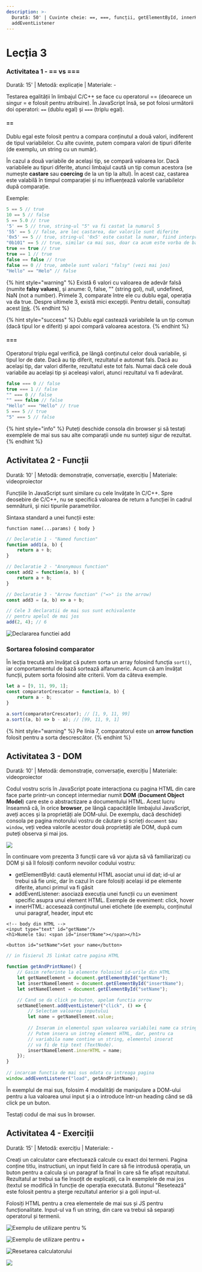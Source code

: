 ```yaml
---
description: >-
  Durată: 50' | Cuvinte cheie: ==, ===, funcții, getElementById, innerHTML,
  addEventListener
---
```


# Lecția 3

### Activitatea 1 -  == vs ===

Durată: 15' \| Metodă: explicație \| Materiale: -

Testarea egalității în limbajul C/C++ se face cu operatorul == \(deoarece un singur = e folosit pentru atribuire\). În JavaScript însă, se pot folosi următorii doi operatori: `==` \(dublu egal\) și `===` \(triplu egal\). 

#### ==

Dublu egal este folosit pentru a compara conținutul a două valori, indiferent de tipul variabilelor. Cu alte cuvinte, putem compara valori de tipuri diferite \(de exemplu, un string cu un număr\).

În cazul a două variabile de același tip, se compară valoarea lor. Dacă variabilele au tipuri diferite, atunci limbajul caută un tip comun acestora \(se numește **castare** sau **coercing** de la un tip la altul\). În acest caz, castarea este valabilă în timpul comparației și nu influențează valorile variabilelor după comparație.

Exemple:

```javascript
5 == 5 // true
10 == 5 // false
5 == 5.0 // true
'5' == 5 // true, string-ul "5" va fi castat la numarul 5
'55' == 5 // false, are loc castarea, dar valorile sunt diferite
'0x5' == 5 // true, string-ul '0x5' este castat la numar, fiind interpretat ca valoarea 5 scrisa in baza 16
"0b101" == 5 // true, similar ca mai sus, doar ca acum este vorba de baza 2
true == true // true
true == 1 // true
false == false // true
false == 0 // true, ambele sunt valori "falsy" (vezi mai jos)
"Hello" == "Helo" // false
```

{% hint style="warning" %}
Există 6 valori cu valoarea de adevăr falsă \(numite **falsy values**\), și anume: 0, false, "" \(string gol\), null, undefined, NaN \(not a number\). Primele 3, comparate între ele cu dublu egal, operația va da true. Despre ultimele 3, există mici excepții. Pentru detalii, consultați acest [link](https://codeburst.io/javascript-double-equals-vs-triple-equals-61d4ce5a121a).
{% endhint %}

{% hint style="success" %}
Dublu egal castează variabilele la un tip comun \(dacă tipul lor e diferit\) și apoi compară valoarea acestora.
{% endhint %}

#### ===

Operatorul triplu egal verifică, pe lângă conținutul celor două variabile, și tipul lor de date. Dacă au tip diferit, rezultatul e automat fals. Dacă au același tip, dar valori diferite, rezultatul este tot fals. Numai dacă cele două variabile au același tip și aceleași valori, atunci rezultatul va fi adevărat.

```javascript
false === 0 // false
true === 1 // false
"" === 0 // false
"" === false // false
"Hello" === "Hello" // true
5 === 5 // true
"5" === 5 // false
```

{% hint style="info" %}
Puteți deschide consola din browser și să testați exemplele de mai sus sau alte comparații unde nu sunteți sigur de rezultat.
{% endhint %}

## Activitatea 2 - Funcții

Durată: 10' \| Metodă: demonstrație, conversație, exercițiu \| Materiale: videoproiector

Funcțiile în JavaScript sunt similare cu cele învățate în C/C++. Spre deosebire de C/C++, nu se specifică valoarea de return a funcției în cadrul semnăturii, și nici tipurile parametrilor.

Sintaxa standard a unei funcții este:

`function name(...params) { body }`

```javascript
// Declaratie 1 - "Named function"
function add1(a, b) {
    return a + b;
}

// Declaratie 2 - "Anonymous function"
const add2 = function(a, b) {
    return a + b;
}

// Declaratie 3 - "Arrow function" ("=>" is the arrow)
const add3 = (a, b) => a + b;

// Cele 3 declaratii de mai sus sunt echivalente
// pentru apelul de mai jos
add(2, 4); // 6
```

![Declararea functiei add](../.gitbook/assets/screenshot-2020-03-15-at-21.24.44.png)

### Sortarea folosind comparator

În lecția trecută am învățat că putem sorta un array folosind funcția `sort()`, iar comportamentul de bază sortează alfanumeric. Acum că am învățat funcții, putem sorta folosind alte criterii. Vom da câteva exemple.

```javascript
let a = [9, 11, 99, 1];
const comparatorCrescator = function(a, b) {
    return a - b;
}

a.sort(comparatorCrescator); // [1, 9, 11, 99]
a.sort((a, b) => b - a); // [99, 11, 9, 1]
```

{% hint style="warning" %}
Pe linia 7, comparatorul este un **arrow function** folosit pentru a sorta descrescător.
{% endhint %}

## Activitatea 3 - DOM

Durată: 10' \| Metodă: demonstrație, conversație, exercițiu \| Materiale: videoproiector

Codul vostru scris în JavaScript poate interacționa cu pagina HTML din care face parte printr-un concept intermediar numit **DOM** \(**Document Object Model**\) care este o abstractizare a documentului HTML. Acest lucru înseamnă că, în orice **browser**, pe lângă capacitățile limbajului JavaScript, aveți acces și la proprietăți ale DOM-ului. De exemplu, dacă deschideți consola pe pagina motorului vostru de căutare și scrieți `document` sau `window`, veți vedea valorile acestor două proprietăți ale DOM, după cum puteți observa și mai jos.

![](../.gitbook/assets/screenshot-2020-03-15-at-21.41.55.png)

În continuare vom prezenta 3 funcții care vă vor ajuta să vă familiarizați cu DOM și să îl folosiți conform nevoilor codului vostru:

* getElementById: caută elementul HTML asociat unui id dat; id-ul ar trebui să fie unic, dar în cazul în care folosiți același id pe elemente diferite, atunci primul va fi găsit
* addEventListener: asociază execuția unei funcții cu un eveniment specific asupra unui element HTML. Exemple de eveniment: click, hover
* innerHTML: accesează conținutul unei etichete \(de exemplu, conținutul unui paragraf, header, input etc

```markup
<!-- body din HTML -->
<input type="text" id="getName"/>
<h1>Numele tău: <span id="insertName"></span></h1>

<button id="setName">Set your name</button>
```

```javascript
// in fisierul JS linkat catre pagina HTML

function getAndPrintName() {
	// Gasim referinte la elemente folosind id-urile din HTML
	let getNameElement = document.getElementById("getName");
	let insertNameElement = document.getElementById("insertName");
	let setNameElement = document.getElementById("setName");

	// Cand se da click pe buton, apelam functia arrow
	setNameElement.addEventListener("click", () => {
	    // Selectam valoarea inputului
	    let name = getNameElement.value;
	    
	    // Inseram in elementul span valoarea variabilei name ca string.
	    // Putem insera un intreg element HTML, dar, pentru ca
	    // variabila name contine un string, elementul inserat
	    // va fi de tip text (TextNode).
	    insertNameElement.innerHTML = name;
	});
} 
	
// incarcam functia de mai sus odata cu intreaga pagina
window.addEventListener("load", getAndPrintName);
```

În exemplul de mai sus, folosim 4 modalități de manipulare a DOM-ului pentru a lua valoarea unui input și a o introduce într-un heading când se dă click pe un buton.

Testați codul de mai sus în browser.

## Activitatea 4 - Exerciții

Durată: 15' \| Metodă: exercițiu \| Materiale: -

Creați un calculator care efectuează calcule cu exact doi termeni. Pagina conține titlu, instructiuni, un input field în care să fie introdusă operația, un buton pentru a calcula și un paragraf la final în care să fie afișat rezultatul. Rezultatul ar trebui sa fie însoțit de explicații, ca în exemplele de mai jos \(textul se modifică în funcție de operația executată. Butonul "Resetează" este folosit pentru a șterge rezultatul anterior și a goli input-ul.

Folosiți HTML pentru a crea elementele de mai sus și JS pentru funcționalitate. Input-ul va fi un string, din care va trebui să separați operatorul și termenii.

![Exemplu de utilizare pentru %](../.gitbook/assets/screenshot-2020-03-16-at-18.08.58.png)

![Exemplu de utilizare pentru +](../.gitbook/assets/screenshot-2020-03-16-at-18.09.22.png)

![Resetarea calculatorului](../.gitbook/assets/screenshot-2020-03-16-at-18.10.07.png)

![](../.gitbook/assets/logos-02.svg)


